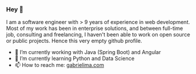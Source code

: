 ### Hey 👋

I am a software engineer with > 9 years of experience in web development. Most of my work has been in enterprise solutions, and between full-time job, consulting and freelancing, I haven't been able to work on open source or public projects. Hence this very empty github profile.

- 🔭 I’m currently working with Java (Spring Boot) and Angular
- 🌱 I’m currently learning Python and Data Science
- 📫 How to reach me: [gabrielima.com](https://gabrielima.com)
